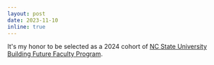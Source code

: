 ```yaml
---
layout: post
date: 2023-11-10
inline: true
---
```



It's my honor to be selected as a 2024 cohort of [NC State University Building Future Faculty Program](https://diversity.ncsu.edu/building-future-faculty-program/).